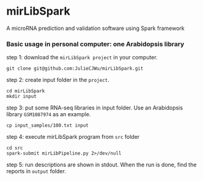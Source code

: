 # mirLibSpark
A microRNA prediction and validation software using Spark framework

### Basic usage in personal computer: one Arabidopsis library
step 1: download the `mirLibSpark project` in your computer.
```
git clone git@github.com:JulieCJWu/mirLibSpark.git
```

step 2: create input folder in the `project`.
```
cd mirLibSpark
mkdir input
```

step 3: put some RNA-seq libraries in input folder. Use an Arabidopsis library `GSM1087974` as an example.
```
cp input_samples/100.txt input
```

step 4: execute mirLibSpark program from `src` folder
```
cd src
spark-submit mirLibPipeline.py 2>/dev/null
```

step 5: run descriptions are shown in stdout. When the run is done, find the reports in `output` folder.
